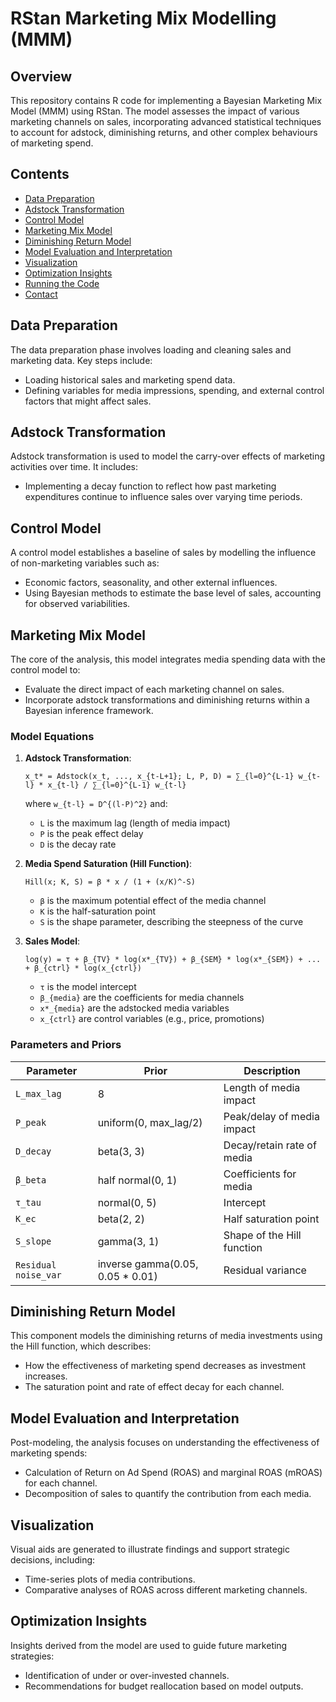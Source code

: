 
# RStan Marketing Mix Modelling (MMM)

## Overview
This repository contains R code for implementing a Bayesian Marketing Mix Model (MMM) using RStan. The model assesses the impact of various marketing channels on sales, incorporating advanced statistical techniques to account for adstock, diminishing returns, and other complex behaviours of marketing spend.

## Contents
- [Data Preparation](#data-preparation)
- [Adstock Transformation](#adstock-transformation)
- [Control Model](#control-model)
- [Marketing Mix Model](#marketing-mix-model)
- [Diminishing Return Model](#diminishing-return-model)
- [Model Evaluation and Interpretation](#model-evaluation-and-interpretation)
- [Visualization](#visualization)
- [Optimization Insights](#optimization-insights)
- [Running the Code](#running-the-code)
- [Contact](#contact)

## Data Preparation
The data preparation phase involves loading and cleaning sales and marketing data. Key steps include:
- Loading historical sales and marketing spend data.
- Defining variables for media impressions, spending, and external control factors that might affect sales.

## Adstock Transformation
Adstock transformation is used to model the carry-over effects of marketing activities over time. It includes:
- Implementing a decay function to reflect how past marketing expenditures continue to influence sales over varying time periods.

## Control Model
A control model establishes a baseline of sales by modelling the influence of non-marketing variables such as:
- Economic factors, seasonality, and other external influences.
- Using Bayesian methods to estimate the base level of sales, accounting for observed variabilities.

## Marketing Mix Model
The core of the analysis, this model integrates media spending data with the control model to:
- Evaluate the direct impact of each marketing channel on sales.
- Incorporate adstock transformations and diminishing returns within a Bayesian inference framework.

### Model Equations
1. **Adstock Transformation**:
   ```
   x_t* = Adstock(x_t, ..., x_{t-L+1}; L, P, D) = ∑_{l=0}^{L-1} w_{t-l} * x_{t-l} / ∑_{l=0}^{L-1} w_{t-l}
   ```
   where `w_{t-l} = D^{(l-P)^2}` and:
   - `L` is the maximum lag (length of media impact)
   - `P` is the peak effect delay
   - `D` is the decay rate

2. **Media Spend Saturation (Hill Function)**:
   ```
   Hill(x; K, S) = β * x / (1 + (x/K)^-S)
   ```
   - `β` is the maximum potential effect of the media channel
   - `K` is the half-saturation point
   - `S` is the shape parameter, describing the steepness of the curve

3. **Sales Model**:
   ```
   log(y) = τ + β_{TV} * log(x*_{TV}) + β_{SEM} * log(x*_{SEM}) + ... + β_{ctrl} * log(x_{ctrl})
   ```
   - `τ` is the model intercept
   - `β_{media}` are the coefficients for media channels
   - `x*_{media}` are the adstocked media variables
   - `x_{ctrl}` are control variables (e.g., price, promotions)

### Parameters and Priors
| Parameter       | Prior                     | Description                    |
|-----------------|---------------------------|--------------------------------|
| `L_max_lag`     | 8                         | Length of media impact         |
| `P_peak`        | uniform(0, max_lag/2)     | Peak/delay of media impact     |
| `D_decay`       | beta(3, 3)                | Decay/retain rate of media     |
| `β_beta`        | half normal(0, 1)         | Coefficients for media         |
| `τ_tau`         | normal(0, 5)              | Intercept                      |
| `K_ec`          | beta(2, 2)                | Half saturation point          |
| `S_slope`       | gamma(3, 1)               | Shape of the Hill function     |
| `Residual noise_var` | inverse gamma(0.05, 0.05 * 0.01) | Residual variance |

## Diminishing Return Model
This component models the diminishing returns of media investments using the Hill function, which describes:
- How the effectiveness of marketing spend decreases as investment increases.
- The saturation point and rate of effect decay for each channel.

## Model Evaluation and Interpretation
Post-modeling, the analysis focuses on understanding the effectiveness of marketing spends:
- Calculation of Return on Ad Spend (ROAS) and marginal ROAS (mROAS) for each channel.
- Decomposition of sales to quantify the contribution from each media.

## Visualization
Visual aids are generated to illustrate findings and support strategic decisions, including:
- Time-series plots of media contributions.
- Comparative analyses of ROAS across different marketing channels.

## Optimization Insights
Insights derived from the model are used to guide future marketing strategies:
- Identification of under or over-invested channels.
- Recommendations for budget reallocation based on model outputs.


